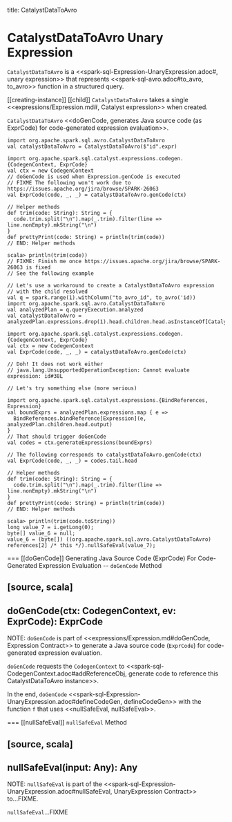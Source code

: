 title: CatalystDataToAvro

# CatalystDataToAvro Unary Expression

`CatalystDataToAvro` is a <<spark-sql-Expression-UnaryExpression.adoc#, unary expression>> that represents <<spark-sql-avro.adoc#to_avro, to_avro>> function in a structured query.

[[creating-instance]]
[[child]]
`CatalystDataToAvro` takes a single <<expressions/Expression.md#, Catalyst expression>> when created.

`CatalystDataToAvro` <<doGenCode, generates Java source code (as ExprCode) for code-generated expression evaluation>>.

```
import org.apache.spark.sql.avro.CatalystDataToAvro
val catalystDataToAvro = CatalystDataToAvro($"id".expr)

import org.apache.spark.sql.catalyst.expressions.codegen.{CodegenContext, ExprCode}
val ctx = new CodegenContext
// doGenCode is used when Expression.genCode is executed
// FIXME The following won't work due to https://issues.apache.org/jira/browse/SPARK-26063
val ExprCode(code, _, _) = catalystDataToAvro.genCode(ctx)

// Helper methods
def trim(code: String): String = {
  code.trim.split("\n").map(_.trim).filter(line => line.nonEmpty).mkString("\n")
}
def prettyPrint(code: String) = println(trim(code))
// END: Helper methods

scala> println(trim(code))
// FIXME: Finish me once https://issues.apache.org/jira/browse/SPARK-26063 is fixed
// See the following example
```

```
// Let's use a workaround to create a CatalystDataToAvro expression
// with the child resolved
val q = spark.range(1).withColumn("to_avro_id", to_avro('id))
import org.apache.spark.sql.avro.CatalystDataToAvro
val analyzedPlan = q.queryExecution.analyzed
val catalystDataToAvro = analyzedPlan.expressions.drop(1).head.children.head.asInstanceOf[CatalystDataToAvro]

import org.apache.spark.sql.catalyst.expressions.codegen.{CodegenContext, ExprCode}
val ctx = new CodegenContext
val ExprCode(code, _, _) = catalystDataToAvro.genCode(ctx)

// Doh! It does not work either
// java.lang.UnsupportedOperationException: Cannot evaluate expression: id#38L

// Let's try something else (more serious)

import org.apache.spark.sql.catalyst.expressions.{BindReferences, Expression}
val boundExprs = analyzedPlan.expressions.map { e =>
  BindReferences.bindReference[Expression](e, analyzedPlan.children.head.output)
}
// That should trigger doGenCode
val codes = ctx.generateExpressions(boundExprs)

// The following corresponds to catalystDataToAvro.genCode(ctx)
val ExprCode(code, _, _) = codes.tail.head

// Helper methods
def trim(code: String): String = {
  code.trim.split("\n").map(_.trim).filter(line => line.nonEmpty).mkString("\n")
}
def prettyPrint(code: String) = println(trim(code))
// END: Helper methods

scala> println(trim(code.toString))
long value_7 = i.getLong(0);
byte[] value_6 = null;
value_6 = (byte[]) ((org.apache.spark.sql.avro.CatalystDataToAvro) references[2] /* this */).nullSafeEval(value_7);
```

=== [[doGenCode]] Generating Java Source Code (ExprCode) For Code-Generated Expression Evaluation -- `doGenCode` Method

[source, scala]
----
doGenCode(ctx: CodegenContext, ev: ExprCode): ExprCode
----

NOTE: `doGenCode` is part of <<expressions/Expression.md#doGenCode, Expression Contract>> to generate a Java source code (`ExprCode`) for code-generated expression evaluation.

`doGenCode` requests the `CodegenContext` to <<spark-sql-CodegenContext.adoc#addReferenceObj, generate code to reference this CatalystDataToAvro instance>>.

In the end, `doGenCode` <<spark-sql-Expression-UnaryExpression.adoc#defineCodeGen, defineCodeGen>> with the function `f` that uses <<nullSafeEval, nullSafeEval>>.

=== [[nullSafeEval]] `nullSafeEval` Method

[source, scala]
----
nullSafeEval(input: Any): Any
----

NOTE: `nullSafeEval` is part of the <<spark-sql-Expression-UnaryExpression.adoc#nullSafeEval, UnaryExpression Contract>> to...FIXME.

`nullSafeEval`...FIXME
